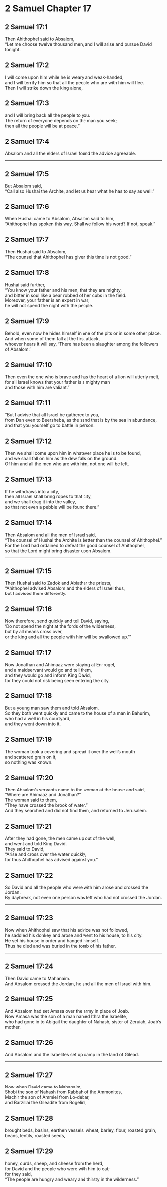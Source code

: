# 2 Samuel Chapter 17

## 2 Samuel 17:1

Then Ahithophel said to Absalom,  
“Let me choose twelve thousand men, and I will arise and pursue David tonight.

## 2 Samuel 17:2

I will come upon him while he is weary and weak-handed,  
and I will terrify him so that all the people who are with him will flee.  
Then I will strike down the king alone,

## 2 Samuel 17:3

and I will bring back all the people to you.  
The return of everyone depends on the man you seek;  
then all the people will be at peace.”

## 2 Samuel 17:4

Absalom and all the elders of Israel found the advice agreeable.

---

## 2 Samuel 17:5

But Absalom said,  
“Call also Hushai the Archite, and let us hear what he has to say as well.”

## 2 Samuel 17:6

When Hushai came to Absalom, Absalom said to him,  
“Ahithophel has spoken this way. Shall we follow his word? If not, speak.”

## 2 Samuel 17:7

Then Hushai said to Absalom,  
“The counsel that Ahithophel has given this time is not good.”

## 2 Samuel 17:8

Hushai said further,  
“You know your father and his men, that they are mighty,  
and bitter in soul like a bear robbed of her cubs in the field.  
Moreover, your father is an expert in war;  
he will not spend the night with the people.

## 2 Samuel 17:9

Behold, even now he hides himself in one of the pits or in some other place.  
And when some of them fall at the first attack,  
whoever hears it will say, ‘There has been a slaughter among the followers of Absalom.’

## 2 Samuel 17:10

Then even the one who is brave and has the heart of a lion will utterly melt,  
for all Israel knows that your father is a mighty man  
and those with him are valiant.”

## 2 Samuel 17:11

“But I advise that all Israel be gathered to you,  
from Dan even to Beersheba, as the sand that is by the sea in abundance,  
and that you yourself go to battle in person.

## 2 Samuel 17:12

Then we shall come upon him in whatever place he is to be found,  
and we shall fall on him as the dew falls on the ground.  
Of him and all the men who are with him, not one will be left.

## 2 Samuel 17:13

If he withdraws into a city,  
then all Israel shall bring ropes to that city,  
and we shall drag it into the valley,  
so that not even a pebble will be found there.”

## 2 Samuel 17:14

Then Absalom and all the men of Israel said,  
“The counsel of Hushai the Archite is better than the counsel of Ahithophel.”  
For the Lord had ordained to defeat the good counsel of Ahithophel,  
so that the Lord might bring disaster upon Absalom.

---

## 2 Samuel 17:15

Then Hushai said to Zadok and Abiathar the priests,  
“Ahithophel advised Absalom and the elders of Israel thus,  
but I advised them differently.

## 2 Samuel 17:16

Now therefore, send quickly and tell David, saying,  
‘Do not spend the night at the fords of the wilderness,  
but by all means cross over,  
or the king and all the people with him will be swallowed up.’”

## 2 Samuel 17:17

Now Jonathan and Ahimaaz were staying at En-rogel,  
and a maidservant would go and tell them,  
and they would go and inform King David,  
for they could not risk being seen entering the city.

## 2 Samuel 17:18

But a young man saw them and told Absalom.  
So they both went quickly and came to the house of a man in Bahurim,  
who had a well in his courtyard,  
and they went down into it.

## 2 Samuel 17:19

The woman took a covering and spread it over the well’s mouth  
and scattered grain on it,  
so nothing was known.

## 2 Samuel 17:20

Then Absalom’s servants came to the woman at the house and said,  
“Where are Ahimaaz and Jonathan?”  
The woman said to them,  
“They have crossed the brook of water.”  
And they searched and did not find them, and returned to Jerusalem.

## 2 Samuel 17:21

After they had gone, the men came up out of the well,  
and went and told King David.  
They said to David,  
“Arise and cross over the water quickly,  
for thus Ahithophel has advised against you.”

## 2 Samuel 17:22

So David and all the people who were with him arose and crossed the Jordan.  
By daybreak, not even one person was left who had not crossed the Jordan.

---

## 2 Samuel 17:23

Now when Ahithophel saw that his advice was not followed,  
he saddled his donkey and arose and went to his house, to his city.  
He set his house in order and hanged himself.  
Thus he died and was buried in the tomb of his father.

---

## 2 Samuel 17:24

Then David came to Mahanaim.  
And Absalom crossed the Jordan, he and all the men of Israel with him.

## 2 Samuel 17:25

And Absalom had set Amasa over the army in place of Joab.  
Now Amasa was the son of a man named Ithra the Israelite,  
who had gone in to Abigail the daughter of Nahash, sister of Zeruiah, Joab’s mother.

## 2 Samuel 17:26

And Absalom and the Israelites set up camp in the land of Gilead.

---

## 2 Samuel 17:27

Now when David came to Mahanaim,  
Shobi the son of Nahash from Rabbah of the Ammonites,  
Machir the son of Ammiel from Lo-debar,  
and Barzillai the Gileadite from Rogelim,

## 2 Samuel 17:28

brought beds, basins, earthen vessels, wheat, barley, flour, roasted grain,  
beans, lentils, roasted seeds,

## 2 Samuel 17:29

honey, curds, sheep, and cheese from the herd,  
for David and the people who were with him to eat;  
for they said,  
“The people are hungry and weary and thirsty in the wilderness.”
